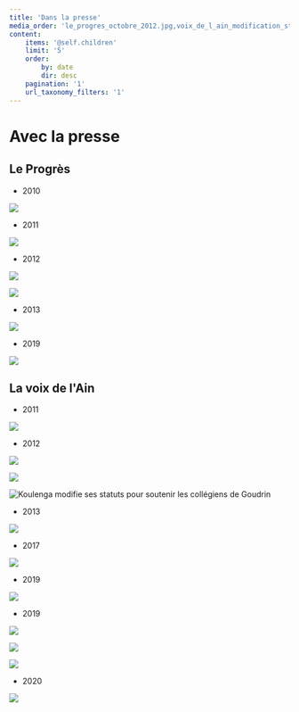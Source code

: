 ```yaml
---
title: 'Dans la presse'
media_order: 'le_progres_octobre_2012.jpg,voix_de_l_ain_modification_statuts.jpg,le_progres_avril_2011.jpg,2012.11 Cross St Jo Voix de l''ain.jpg,2011.05 A.G Voix de lAin.jpg,2012.11 Présentation Voix de l''Ain.jpg,2019.05 Cross St Jo Voix de l''Ain.jpg,2019.10 Cross St Jo Voix de l''ain .jpg,2019 COURSE PAINLEVE.jpg,2020.01 A.G Voix de l''ain .jpg,2010.06 A.G Le Progrès.jpg,2012 10 Cross St JO Le Progrès.jpg,2012.11 Cross St Jo Le Progrès.jpg,2013.11 Présentation Le Progrès.jpg,2017 Cross St Jo le Progrès.jpeg,2019.10 Cross St Jo Le Progrès.jpg'
content:
    items: '@self.children'
    limit: '5'
    order:
        by: date
        dir: desc
    pagination: '1'
    url_taxonomy_filters: '1'
---
```


# Avec la presse

## Le Progrès

*  2010

![](2010.06%20A.G%20Le%20Progr%C3%A8s.jpg)

*  2011

![](le_progres_avril_2011.jpg)

*  2012

![](2012%2010%20Cross%20St%20JO%20Le%20Progr%C3%A8s.jpg)

![](2012.11%20Cross%20St%20Jo%20Le%20Progr%C3%A8s.jpg)

*  2013

![](2013.11%20Pr%C3%A9sentation%20Le%20Progr%C3%A8s.jpg)

*  2019  

![](2019.10%20Cross%20St%20Jo%20Le%20Progr%C3%A8s.jpg)

## La voix de l'Ain
*  2011

![](2011.05%20A.G%20Voix%20de%20lAin.jpg)

*  2012

![](2012.11%20Cross%20St%20Jo%20Voix%20de%20l'ain.jpg)

![](2012.11%20Pr%C3%A9sentation%20Voix%20de%20l'Ain.jpg)

![Koulenga modifie ses statuts pour soutenir les collégiens de Goudrin](voix_de_l_ain_modification_statuts.jpg)

*  2013 

![](2013.11%20Pr%C3%A9sentation%20Le%20Progr%C3%A8s.jpg)

*  2017

![](2017%20Cross%20St%20Jo%20le%20Progr%C3%A8s.jpeg)

*  2019

![](2019.10%20Cross%20St%20Jo%20Le%20Progr%C3%A8s.jpg)



*  2019

![](2019.05%20Cross%20St%20Jo%20Voix%20de%20l'Ain.jpg)

![](2019.10%20Cross%20St%20Jo%20Voix%20de%20l'ain%20.jpg)

![](2019%20COURSE%20PAINLEVE.jpg)

*   2020

![](2020.01%20A.G%20Voix%20de%20l'ain%20.jpg)






